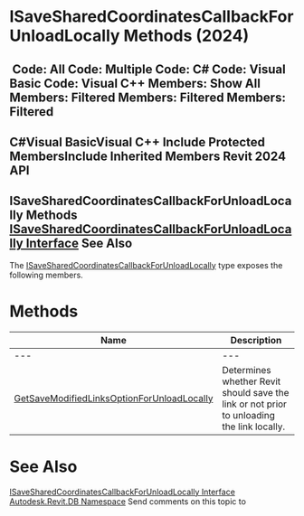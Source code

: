 # ISaveSharedCoordinatesCallbackForUnloadLocally Methods (2024)

﻿
 Code: All Code: Multiple Code: C# Code: Visual Basic Code: Visual C++  Members: Show All Members: Filtered Members: Filtered Members: Filtered   
---  
C#Visual BasicVisual C++
Include Protected MembersInclude Inherited Members
Revit 2024 API  
---  
ISaveSharedCoordinatesCallbackForUnloadLocally Methods  
[ISaveSharedCoordinatesCallbackForUnloadLocally Interface](021f9320-4a8b-d6a3-2ae3-424e4752c37b.md "ISaveSharedCoordinatesCallbackForUnloadLocally Interface") See Also  
---  
The [ISaveSharedCoordinatesCallbackForUnloadLocally](021f9320-4a8b-d6a3-2ae3-424e4752c37b.md "ISaveSharedCoordinatesCallbackForUnloadLocally Interface") type exposes the following members.
# Methods
| Name | Description |
| --- | --- |
| --- | --- | --- |
| [GetSaveModifiedLinksOptionForUnloadLocally](2c5e37e1-c298-8590-14d9-29b47f57fc09.md "GetSaveModifiedLinksOptionForUnloadLocally Method") | Determines whether Revit should save the link or not prior to unloading the link locally. |

# See Also
[ISaveSharedCoordinatesCallbackForUnloadLocally Interface](021f9320-4a8b-d6a3-2ae3-424e4752c37b.md "ISaveSharedCoordinatesCallbackForUnloadLocally Interface")
[Autodesk.Revit.DB Namespace](87546ba7-461b-c646-cbb1-2cb8f5bff8b2.md "Autodesk.Revit.DB Namespace")
Send comments on this topic to 